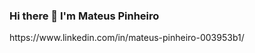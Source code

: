### Hi there 👋 I'm Mateus Pinheiro

<!--
**MateuslPinheiro/MateuslPinheiro** is a ✨ _special_ ✨ repository because its `README.md` (this file) appears on your GitHub profile.

- 😜 I'm interested in Software tests...
- 🌱 I’m currently learning CTFL, Scrum, Kanban, BDD, Java...
- 👯 I’m looking to collaborate on QA tester...
- 📫 How to reach me: matlimpin@gmail.com
- 🐶 Fun fact: I have two dogs: 🥓Bacon🥓 and 🍪Biscoito🍪
--> https://www.linkedin.com/in/mateus-pinheiro-003953b1/
